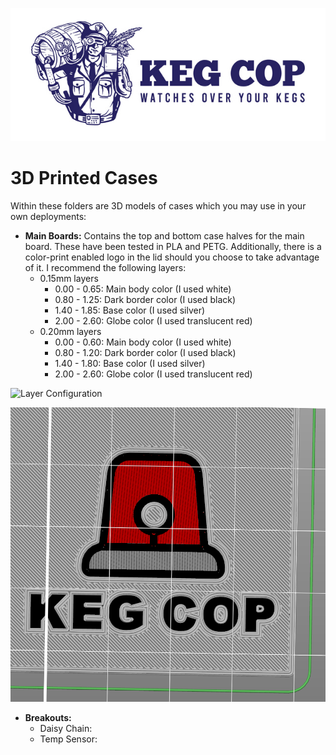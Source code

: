 [![Keg Cop Logo](https://github.com/lbussy/keg-cop/raw/master/logos/readmeheader.jpg "Keg Cop")](http://www.kegcop.com/)

# 3D Printed Cases

Within these folders are 3D models of cases which you may use in your own deployments:

- **Main Boards:**  Contains the top and bottom case halves for the main board.  These have been tested in PLA and PETG.  Additionally, there is a color-print enabled logo in the lid should you choose to take advantage of it.  I recommend the following layers:
    - 0.15mm layers
        - 0.00 - 0.65: Main body color (I used white)
        - 0.80 - 1.25: Dark border color (I used black)
        - 1.40 - 1.85: Base color (I used silver)
        - 2.00 - 2.60: Globe color (I used translucent red)
    - 0.20mm layers
        - 0.00 - 0.60: Main body color (I used white)
        - 0.80 - 1.20: Dark border color (I used black)
        - 1.40 - 1.80: Base color (I used silver)
        - 2.00 - 2.60: Globe color (I used translucent red)

![Layer Configuration](https://github.com/lbussy/keg-cop/raw/master/case/readmain_20_layers.png)

![Layer Render](https://github.com/lbussy/keg-cop/raw/master/case/main_15_example.png)

- **Breakouts:**
    - Daisy Chain:
    - Temp Sensor:
